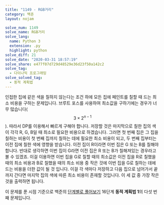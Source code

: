 ```yaml
---
title: "1149 - RGB거리"
category: 백준
layout: nojam

solve_num: 1149
solve_name: RGB거리
solve_lang:
  name: Python 3
  extension: .py
  highlight: python
solve_diff: 21
solve_date: "2020-03-31 18:57:19"
solve_share: e477f07d729d48529e36d23f50a142c2
solve_tag:
  - 다이나믹 프로그래밍
solve_solved_tag:
  - 동적 계획법
---
```


인접한 집에 같은 색을 칠하지 않는다는 조건 하에 모든 집에 페인트를 칠할 때 드는 최소 비용을 구하는 문제입니다. 브루트 포스를 사용하여 최소값을 구하기에는 경우가 너무 많습니다($$3\times 2^{n-1}$$). 따라서 DP를 이용해서 빠르게 구해야 합니다. 저장할 것은 마지막으로 칠한 집의 색이 각각 R, G, B일 때 최소로 필요한 비용으로 하겠습니다. 그러면 첫 번째 집은 그 집을 칠하는 비용이 첫 번째 집까지 칠하는 데에 필요한 최소 비용이 되고, 두 번째 집부터는 이전 집에 칠한 색에 영향을 받습니다. 이전 집이 R이라면 이번 집은 G 또는 B를 칠해야 합니다. 반대로 생각하면 이번 집이 G라면 이전 집은 R 또는 B가 칠해져있는 경우라고 볼 수 있겠죠. 이걸 이용하면 이번 집을 G로 칠할 때의 최소값은 이전 집을 R로 칠했을 때의 최소 비용과 B로 칠했을 때의 최소 비용 중 작은 것에 이번 집을 G로 칠하는 데에 드는 비용을 더한 값이 될 것 입니다. 이걸 각 색마다 저장하고 다음 집으로 넘어가서 끝까지 간다면 마지막 집의 색에 따른 최소 비용이 존재할 것입니다. 이 세 값 중 가장 작은 것을 출력하면 됩니다.

이 문제를 푼 시점 기준으로 백준의 [단계별로 풀어보기](http://noj.am/p/s) 16단계 **동적 계획법 1**의 다섯 번째 문제입니다.
